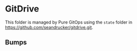 # GitDrive
This folder is managed by Pure GitOps using the `state` folder in https://github.com/seandrucker/gitdrive.git.

## Bumps